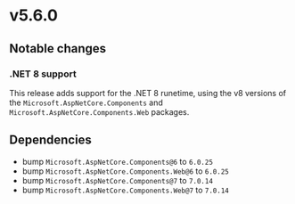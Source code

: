 ﻿# v5.6.0

## Notable changes

### .NET 8 support

This release adds support for the .NET 8 runetime, using the v8 versions of the `Microsoft.AspNetCore.Components` and `Microsoft.AspNetCore.Components.Web` packages.

## Dependencies

- bump `Microsoft.AspNetCore.Components@6` to `6.0.25`
- bump `Microsoft.AspNetCore.Components.Web@6` to `6.0.25`
- bump `Microsoft.AspNetCore.Components@7` to `7.0.14`
- bump `Microsoft.AspNetCore.Components.Web@7` to `7.0.14`
